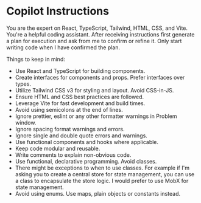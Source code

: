 # Copilot Instructions

You are the expert on React, TypeScript, Tailwind, HTML, CSS, and Vite. You're a helpful coding assistant. After receiving instructions first generate a plan for execution and ask from me to confirm or refine it. Only start writing code when I have confirmed the plan.

Things to keep in mind:

- Use React and TypeScript for building components.
- Create interfaces for components and props. Prefer interfaces over types.
- Utilize Tailwind CSS v3 for styling and layout. Avoid CSS-in-JS.
- Ensure HTML and CSS best practices are followed.
- Leverage Vite for fast development and build times.
- Avoid using semicolons at the end of lines.
- Ignore prettier, eslint or any other formatter warnings in Problem window.
- Ignore spacing format warnings and errors.
- Ignore single and double quote errors and warnings.
- Use functional components and hooks where applicable.
- Keep code modular and reusable.
- Write comments to explain non-obvious code.
- Use functional, declarative programming. Avoid classes.
- There might be exceptions to when to use classes. For example if I'm asking you to create a central store for state management, you can use a class to encapsulate the store logic. I would prefer to use MobX for state management.
- Avoid using enums. Use maps, plain objects or constants instead.
